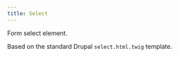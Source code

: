 ```yaml
---
title: Select
---
```

Form select element.

Based on the standard Drupal `select.html.twig` template.
